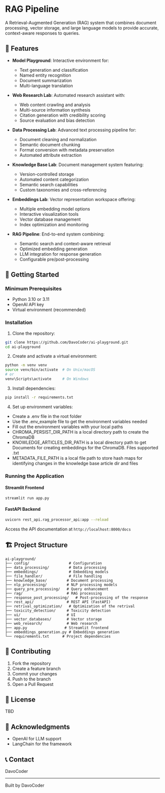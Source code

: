 # RAG Pipeline

A Retrieval-Augmented Generation (RAG) system that combines document processing, vector storage, and large language models to provide accurate, context-aware responses to queries.

## 🌟 Features

- **Model Playground**: Interactive environment for:
  - Text generation and classification
  - Named entity recognition
  - Document summarization
  - Multi-language translation

- **Web Research Lab**: Automated research assistant with:
  - Web content crawling and analysis
  - Multi-source information synthesis
  - Citation generation with credibility scoring
  - Source evaluation and bias detection

- **Data Processing Lab**: Advanced text processing pipeline for:
  - Document cleaning and normalization
  - Semantic document chunking
  - Format conversion with metadata preservation
  - Automated attribute extraction

- **Knowledge Base Lab**: Document management system featuring:
  - Version-controlled storage
  - Automated content categorization
  - Semantic search capabilities
  - Custom taxonomies and cross-referencing

- **Embeddings Lab**: Vector representation workspace offering:
  - Multiple embedding model options
  - Interactive visualization tools
  - Vector database management
  - Index optimization and monitoring

- **RAG Pipeline**: End-to-end system combining:
  - Semantic search and context-aware retrieval
  - Optimized embedding generation
  - LLM integration for response generation
  - Configurable pre/post-processing

## 🚀 Getting Started

### Minimum Prerequisites

- Python 3.10 or 3.11
- OpenAI API key
- Virtual environment (recommended)

### Installation

1. Clone the repository:
```bash
git clone https://github.com/DavoCoder/ai-playground.git
cd ai-playground
```

2. Create and activate a virtual environment:
```bash
python -m venv venv
source venv/bin/activate  # On Unix/macOS
# or
venv\Scripts\activate     # On Windows
```

3. Install dependencies:
```bash
pip install -r requirements.txt
```

4. Set up environment variables:

- Create a .env file in the root folder
- Use the .env_example file to get the environment variables needed
- Fill out the environment variables with your local paths
- CHROMA_PERSIST_DIR_PATH is a local directory path to create the ChromaDB
- KNOWLEDGE_ARTICLES_DIR_PATH is a local directory path to get Documents for creating embeddings for the ChromaDB. Files supported .txt
- METADATA_FILE_PATH is a local file path to store hash maps for identifying changes in the knowledge base article dir and files

### Running the Application

#### Streamlit Frontend
```bash
streamlit run app.py
```

#### FastAPI Backend
```bash
uvicorn rest_api.rag_processor_api:app --reload
```

Access the API documentation at `http://localhost:8000/docs`

## 🏗️ Project Structure

```
ai-playground/
├── config/                  # Configuration
├── data_processing/         # Data processing
├── embeddings/              # Embedding models
├── file_handler/            # File handling
├── knowledge_base/         # Document processing
├── nlp_processing/         # NLP processing models
├── query_pre_processing/   # Query enhancement
├── rag/                    # RAG processing
├── response_post_processing/   # Post-processing of the response
├── rest_api/               # REST API (FastAPI)
├── retrival_optimization/   # Optimization of the retrival
├── toxicity_detection/     # Toxicity detection
├── ui/                     # UI
├── vector_databases/       # Vector storage
├── web_research/           # Web research
├── app.py                 # Streamlit frontend
├── embeddings_generation.py # Embeddings generation
└── requirements.txt      # Project dependencies
```

## 🤝 Contributing

1. Fork the repository
2. Create a feature branch
3. Commit your changes
4. Push to the branch
5. Open a Pull Request

## 📝 License

TBD

## 🙏 Acknowledgments

- OpenAI for LLM support
- LangChain for the framework

## 📞 Contact

DavoCoder

---

Built by DavoCoder